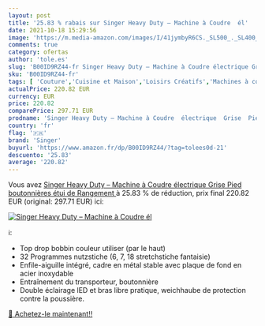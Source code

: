 ```yaml
---
layout: post
title: '25.83 % rabais sur Singer Heavy Duty – Machine à Coudre  él'
date: 2021-10-18 15:29:56
image: 'https://m.media-amazon.com/images/I/41jymbyR6CS._SL500_._SL400_.jpg'
comments: true
category: ofertas
author: 'tole.es'
slug: 'B00ID9RZ44-fr Singer Heavy Duty – Machine à Coudre électrique Grise Pied...'
sku: 'B00ID9RZ44-fr'
tags: [ 'Couture','Cuisine et Maison','Loisirs Créatifs','Machines à coudre','singer', ]
actualPrice: 220.82 EUR
currency: EUR
price: 220.82
comparePrice: 297.71 EUR
prodname: 'Singer Heavy Duty – Machine à Coudre  électrique  Grise  Pied boutonnières  étui de Rangement '
country: 'fr'
flag: '🇫🇷'
brand: 'Singer'
buyurl: 'https://www.amazon.fr/dp/B00ID9RZ44/?tag=tolees0d-21'
descuento: '25.83'
average: '220.82'
---
```


Vous avez [Singer Heavy Duty – Machine à Coudre  électrique  Grise  Pied boutonnières  étui de Rangement ](https://www.amazon.fr/dp/B00ID9RZ44/?tag=tolees0d-21)  à  25.83 % de réduction, prix final  220.82 EUR (original: 297.71 EUR) ici:

[![Singer Heavy Duty – Machine à Coudre  él](https://m.media-amazon.com/images/I/41jymbyR6CS._SL500_._SL400_.jpg)](https://www.amazon.fr/dp/B00ID9RZ44/?tag=tolees0d-21)

ℹ️:

- Top drop bobbin couleur utiliser (par le haut)
- 32 Programmes nutzstiche (6, 7, 18 stretchstiche fantaisie)
- Enfile-aiguille intégré, cadre en métal stable avec plaque de fond en acier inoxydable
- Entraînement du transporteur, boutonnière
- Double éclairage lED et bras libre pratique, weichhaube de protection contre la poussière.

[🛒 Achetez-le maintenant!!](https://www.amazon.fr/dp/B00ID9RZ44/?tag=tolees0d-21)
